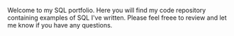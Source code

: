 Welcome to my SQL portfolio. Here you will find my code repository containing examples of SQL I've written. Please feel freee to review and let me know if you have any questions.
